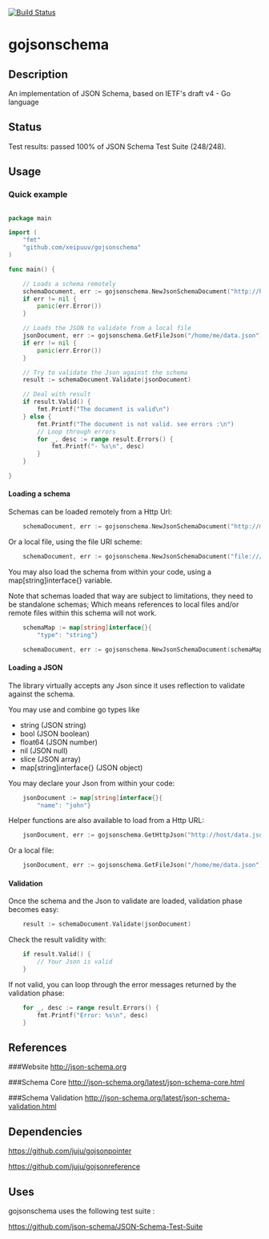 [![Build Status](https://travis-ci.org/jabley/gojsonschema.svg?branch=master)](https://travis-ci.org/jabley/gojsonschema)

# gojsonschema

## Description
An implementation of JSON Schema, based on IETF's draft v4 - Go language

## Status

Test results: passed 100% of JSON Schema Test Suite (248/248).

## Usage 

### Quick example

```go

package main

import (
    "fmt"
    "github.com/xeipuuv/gojsonschema"
)

func main() {

    // Loads a schema remotely
    schemaDocument, err := gojsonschema.NewJsonSchemaDocument("http://host/schema.json")
    if err != nil {
        panic(err.Error())
    }

    // Loads the JSON to validate from a local file
    jsonDocument, err := gojsonschema.GetFileJson("/home/me/data.json")
    if err != nil {
        panic(err.Error())
    }

	// Try to validate the Json against the schema
    result := schemaDocument.Validate(jsonDocument)

	// Deal with result
    if result.Valid() {
        fmt.Printf("The document is valid\n")
    } else {
        fmt.Printf("The document is not valid. see errors :\n")
        // Loop through errors
        for _, desc := range result.Errors() {
            fmt.Printf("- %s\n", desc)
        }
    }

}


```

#### Loading a schema

Schemas can be loaded remotely from a Http Url:

```go
    schemaDocument, err := gojsonschema.NewJsonSchemaDocument("http://myhost/schema.json")
```

Or a local file, using the file URI scheme:

```go
	schemaDocument, err := gojsonschema.NewJsonSchemaDocument("file:///home/me/schema.json")
```

You may also load the schema from within your code, using a map[string]interface{} variable.

Note that schemas loaded that way are subject to limitations, they need to be standalone schemas; 
Which means references to local files and/or remote files within this schema will not work.

```go
	schemaMap := map[string]interface{}{
		"type": "string"}

	schemaDocument, err := gojsonschema.NewJsonSchemaDocument(schemaMap)
```

#### Loading a JSON

The library virtually accepts any Json since it uses reflection to validate against the schema.

You may use and combine go types like 
* string (JSON string)
* bool (JSON boolean)
* float64 (JSON number)
* nil (JSON null)
* slice (JSON array)
* map[string]interface{} (JSON object)

You may declare your Json from within your code:

```go
	jsonDocument := map[string]interface{}{
		"name": "john"}
```

Helper functions are also available to load from a Http URL:

```go
    jsonDocument, err := gojsonschema.GetHttpJson("http://host/data.json")
```

Or a local file:

```go
	jsonDocument, err := gojsonschema.GetFileJson("/home/me/data.json")
```

#### Validation

Once the schema and the Json to validate are loaded, validation phase becomes easy:

```go
	result := schemaDocument.Validate(jsonDocument)
```

Check the result validity with:

```go
	if result.Valid() {
		// Your Json is valid
	}
```

If not valid, you can loop through the error messages returned by the validation phase:

```go
	for _, desc := range result.Errors() {
    	fmt.Printf("Error: %s\n", desc)
	}
```

## References

###Website
http://json-schema.org

###Schema Core
http://json-schema.org/latest/json-schema-core.html

###Schema Validation
http://json-schema.org/latest/json-schema-validation.html

## Dependencies
https://github.com/juju/gojsonpointer

https://github.com/juju/gojsonreference

## Uses

gojsonschema uses the following test suite :

https://github.com/json-schema/JSON-Schema-Test-Suite
